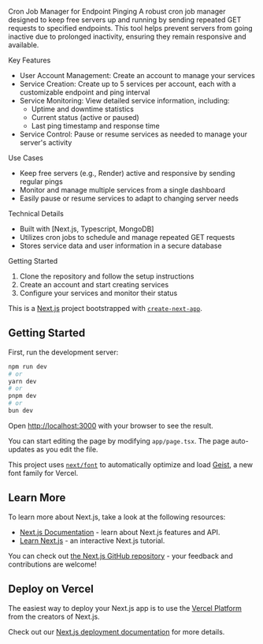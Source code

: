 Cron Job Manager for Endpoint Pinging
A robust cron job manager designed to keep free servers up and running by sending repeated GET requests to specified endpoints. This tool helps prevent servers from going inactive due to prolonged inactivity, ensuring they remain responsive and available.

Key Features
- User Account Management: Create an account to manage your services
- Service Creation: Create up to 5 services per account, each with a customizable endpoint and ping interval
- Service Monitoring: View detailed service information, including:
    - Uptime and downtime statistics
    - Current status (active or paused)
    - Last ping timestamp and response time
- Service Control: Pause or resume services as needed to manage your server's activity

Use Cases
- Keep free servers (e.g., Render) active and responsive by sending regular pings
- Monitor and manage multiple services from a single dashboard
- Easily pause or resume services to adapt to changing server needs

Technical Details
- Built with [Next.js, Typescript, MongoDB]
- Utilizes cron jobs to schedule and manage repeated GET requests
- Stores service data and user information in a secure database

Getting Started
1. Clone the repository and follow the setup instructions
2. Create an account and start creating services
3. Configure your services and monitor their status

This is a [Next.js](https://nextjs.org) project bootstrapped with [`create-next-app`](https://nextjs.org/docs/app/api-reference/cli/create-next-app).

## Getting Started

First, run the development server:

```bash
npm run dev
# or
yarn dev
# or
pnpm dev
# or
bun dev
```

Open [http://localhost:3000](http://localhost:3000) with your browser to see the result.

You can start editing the page by modifying `app/page.tsx`. The page auto-updates as you edit the file.

This project uses [`next/font`](https://nextjs.org/docs/app/building-your-application/optimizing/fonts) to automatically optimize and load [Geist](https://vercel.com/font), a new font family for Vercel.

## Learn More

To learn more about Next.js, take a look at the following resources:

- [Next.js Documentation](https://nextjs.org/docs) - learn about Next.js features and API.
- [Learn Next.js](https://nextjs.org/learn) - an interactive Next.js tutorial.

You can check out [the Next.js GitHub repository](https://github.com/vercel/next.js) - your feedback and contributions are welcome!

## Deploy on Vercel

The easiest way to deploy your Next.js app is to use the [Vercel Platform](https://vercel.com/new?utm_medium=default-template&filter=next.js&utm_source=create-next-app&utm_campaign=create-next-app-readme) from the creators of Next.js.

Check out our [Next.js deployment documentation](https://nextjs.org/docs/app/building-your-application/deploying) for more details.
